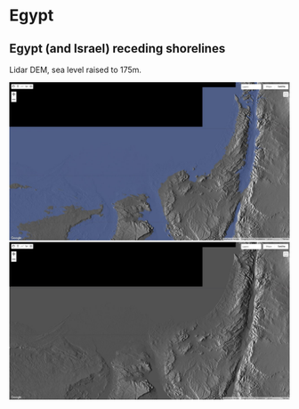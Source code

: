 # Egypt

## Egypt (and Israel) receding shorelines

Lidar DEM, sea level raised to 175m.

![israel egypt](img/israel-egypt.jpg "israel egypt")
![israel egypt](img/israel-egypt2.jpg "israel egypt")